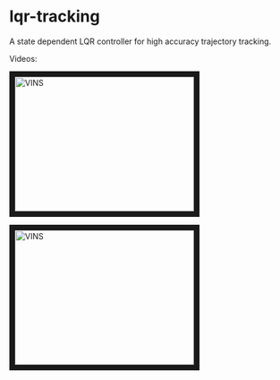 # lqr-tracking
A state dependent LQR controller for high accuracy trajectory tracking.

Videos:

<a href="https://www.youtube.com/watch?v=phKAAQSkkjc" target="_blank"><img src="https://img.youtube.com/vi/phKAAQSkkjc/hqdefault.jpg" 
alt="VINS" width="320" height="240" border="10" /></a>

<a href="https://www.youtube.com/watch?v=Arlwatxqgfo" target="_blank"><img src="https://img.youtube.com/vi/Arlwatxqgfo/hqdefault.jpg" 
alt="VINS" width="320" height="240" border="10" /></a>

